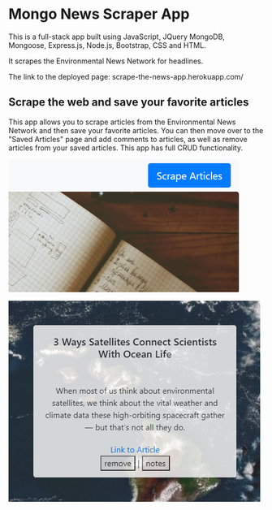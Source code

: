 # Mongo News Scraper App

This is a full-stack app built using JavaScript, JQuery MongoDB, Mongoose, Express.js, Node.js, Bootstrap, CSS and HTML.

It scrapes the Environmental News Network for headlines.

The link to the deployed page: scrape-the-news-app.herokuapp.com/

## Scrape the web and save your favorite articles

This app allows you to scrape articles from the Environmental News Network and then save your favorite articles. You can then move over to the "Saved Articles" page and add comments to articles, as well as remove articles from your saved articles. This app has full CRUD functionality.

!["Home Page"](/views/assets/images/scraper-home.png)

!["Saved Article"](/views/assets/images/saved-articles.png)
